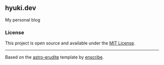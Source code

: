 ## hyuki.dev

My personal blog

### License

This project is open source and available under the [MIT License](LICENSE).

---

Based on the [astro-erudite](https://github.com/jktrn/astro-erudite) template by [enscribe](https://enscribe.dev).
